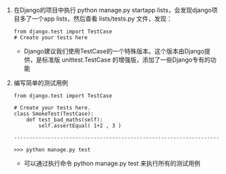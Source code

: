 
1. 在Django的项目中执行 python manage.py startapp lists，会发现django项目多了一个app lists，然后查看 lists/tests.py 文件，发现：
    ```
    from django.test import TestCase
    # Create your tests here
    ```
    * Django建议我们使用TestCase的一个特殊版本。这个版本由Django提供，是标准版 unittest.TestCase 的增强版，添加了一些Django专有的功能

2. 编写简单的测试用例
    ```
    from django.test import TestCase

    # Create your tests here.
    class SmokeTest(TestCase):
        def test_bad_maths(self):
            self.assertEqual( 1+2 , 3 )

    -------------------------------------------------------------------
    
    >>> python manage.py test
    
    ```
    * 可以通过执行命令 python manage.py test 来执行所有的测试用例
